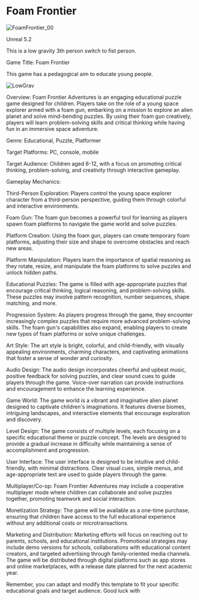 # Foam Frontier
![FoamFrontier_00](https://github.com/MAGHYSLAIN/FOAM-FRONTIER/assets/22080463/d6fee8c2-2fa9-4547-b706-f743830750ec)

Unreal 5.2

This is a low gravity 3th person switch to fist person.

Game Title:
Foam Frontier

This game has a pedagogical aim to educate young people.

![LowGrav](https://user-images.githubusercontent.com/22080463/236385502-a14548ee-389b-40ec-a157-0ba126ad404a.gif)

Overview:
Foam Frontier Adventures is an engaging educational puzzle game designed for children. Players take on the role of a young space explorer armed with a foam gun, embarking on a mission to explore an alien planet and solve mind-bending puzzles. By using their foam gun creatively, players will learn problem-solving skills and critical thinking while having fun in an immersive space adventure.

Genre:
Educational, Puzzle, Platformer

Target Platforms:
PC, console, mobile

Target Audience:
Children aged 6-12, with a focus on promoting critical thinking, problem-solving, and creativity through interactive gameplay.

Gameplay Mechanics:

Third-Person Exploration:
Players control the young space explorer character from a third-person perspective, guiding them through colorful and interactive environments.

Foam Gun:
The foam gun becomes a powerful tool for learning as players spawn foam platforms to navigate the game world and solve puzzles.

Platform Creation:
Using the foam gun, players can create temporary foam platforms, adjusting their size and shape to overcome obstacles and reach new areas.

Platform Manipulation:
Players learn the importance of spatial reasoning as they rotate, resize, and manipulate the foam platforms to solve puzzles and unlock hidden paths.

Educational Puzzles:
The game is filled with age-appropriate puzzles that encourage critical thinking, logical reasoning, and problem-solving skills. These puzzles may involve pattern recognition, number sequences, shape matching, and more.

Progression System:
As players progress through the game, they encounter increasingly complex puzzles that require more advanced problem-solving skills. The foam gun's capabilities also expand, enabling players to create new types of foam platforms or solve unique challenges.

Art Style:
The art style is bright, colorful, and child-friendly, with visually appealing environments, charming characters, and captivating animations that foster a sense of wonder and curiosity.

Audio Design:
The audio design incorporates cheerful and upbeat music, positive feedback for solving puzzles, and clear sound cues to guide players through the game. Voice-over narration can provide instructions and encouragement to enhance the learning experience.

Game World:
The game world is a vibrant and imaginative alien planet designed to captivate children's imaginations. It features diverse biomes, intriguing landscapes, and interactive elements that encourage exploration and discovery.

Level Design:
The game consists of multiple levels, each focusing on a specific educational theme or puzzle concept. The levels are designed to provide a gradual increase in difficulty while maintaining a sense of accomplishment and progression.

User Interface:
The user interface is designed to be intuitive and child-friendly, with minimal distractions. Clear visual cues, simple menus, and age-appropriate text are used to guide players through the game.

Multiplayer/Co-op:
Foam Frontier Adventures may include a cooperative multiplayer mode where children can collaborate and solve puzzles together, promoting teamwork and social interaction.

Monetization Strategy:
The game will be available as a one-time purchase, ensuring that children have access to the full educational experience without any additional costs or microtransactions.

Marketing and Distribution:
Marketing efforts will focus on reaching out to parents, schools, and educational institutions. Promotional strategies may include demo versions for schools, collaborations with educational content creators, and targeted advertising through family-oriented media channels. The game will be distributed through digital platforms such as app stores and online marketplaces, with a release date planned for the next academic year.

Remember, you can adapt and modify this template to fit your specific educational goals and target audience. Good luck with
